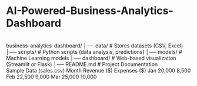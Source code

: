 # AI-Powered-Business-Analytics-Dashboard
<br>
business-analytics-dashboard/
│── data/  # Stores datasets (CSV, Excel)
│── scripts/  # Python scripts (data analysis, predictions)
│── models/  # Machine Learning models
│── dashboard/  # Web-based visualization (Streamlit or Flask)
│── README.md  # Project Documentation
<br>
Sample Data (sales.csv)
Month	Revenue ($)	Expenses ($)
Jan	20,000	8,500
Feb	22,500	9,000
Mar	25,000	10,000
